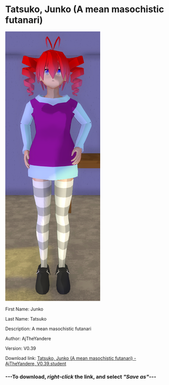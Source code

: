 # Tatsuko, Junko (A mean masochistic futanari)

<img src = "https://raw.githubusercontent.com/Arbiter1223/Daigaku-Gurashi-Custom-Students/master/Students/Files/Tatsuko%2C%20Junko%20(A%20mean%20masochistic%20futanari).png">

First Name: Junko

Last Name: Tatsuko

Description: A mean masochistic futanari

Author: AjTheYandere

Version: V0.39

Download link: <a href="https://raw.githubusercontent.com/Arbiter1223/Daigaku-Gurashi-Custom-Students/master/Students/Files/Tatsuko%2C%20Junko%20(A%20mean%20masochistic%20futanari)%20-%20AjTheYandere%2C%20V0.39.student">Tatsuko, Junko (A mean masochistic futanari) - AjTheYandere, V0.39.student</a>

### ---**To download, _right-click_ the link, and select _"Save as"_**---
